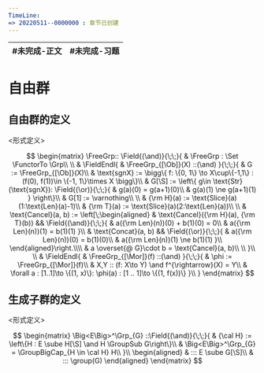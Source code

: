 ```yaml
---
TimeLine: 
=> 20220511--0000000 : 章节已创建
---
```

| #未完成-正文 | #未完成-习题 |
| ------------ | ------------ |

# 自由群

## 自由群的定义

\<形式定义\>

$$
\begin{matrix}
\FreeGrp::
\Field{(\and)}{\;\;}{
    & \FreeGrp : \Set \FunctorTo \Grp\\
    \\
    & \FieldEndl{
        & \FreeGrp_{[\Ob]}(X) ::(\and)
    }{\;\;}{
        & G := \FreeGrp_{[\Ob]}(X)\\
        & \text{sgnX} := \bigg\{
            f: \{0, 1\} \to X\cup\{-1,1\} : 
            (f(0), f(1))\in \{-1, 1\}\times X
        \bigg\}\\
        & G[\S] := \left\{
            g\in \text{Str}(\text{sgnX}):
            \Field{(\or)}{\;\;}{
                & g(a)(0) = g(a+1)(0)\\
                & g(a)(1) \ne g(a+1)(1)
            }
        \right\}\\
        & G[1] := \varnothing\\
        \\
        & {\rm H}(a) := \text{Slice}(a)(1:\text{Len}(a)-1)\\
        & {\rm T}(a) := \text{Slice}(a)(2:\text{Len}(a))\\
        \\
        & \text{Cancel}(a, b) := 
        \left[\;\begin{aligned}
            & \text{Cancel}({\rm H}(a), {\rm T}(b))
            && \Field{(\and)}{\;\;}{
                & a({\rm Len}(n))(0) + b(1)(0) = 0\\
                & a({\rm Len}(n))(1) = b(1)(1)
            }\\
            & \text{Concat}(a, b)
            && \Field{(\or)}{\;\;}{
                & a({\rm Len}(n))(0) = b(1)(0)\\
                & a({\rm Len}(n))(1) \ne b(1)(1)
            }\\
        \end{aligned}\right.\\\\
        & a \overset{@ G}\cdot b = \text{Cancel}(a, b)\\
        \\
    }\\
    \\
    & \FieldEndl{
        & \FreeGrp_{[\Mor]}(f) ::(\and)
    }{\;\;}{
        & \phi := \FreeGrp_{[\Mor]}(f)\\
        & X,Y :: (f: X\to Y) \and f^{\rightarrow}(X) = Y\\
        & \forall a : [1..1]\to \{(1, x)\}: \phi(a) : [1 .. 1]\to \{(1, f(x))\} 
    }\\
}
\end{matrix}
$$

## 生成子群的定义

\<形式定义\>

$$
\begin{matrix}
\Big<E\Big>^\Grp_{G} 
::\Field{(\and)}{\;\;}{
    & {\cal H} := \left\{H : E \sube H[\S] \and H \GroupSub G\right\}\\
    & \Big<E\Big>^\Grp_{G} = \GroupBigCap_{H \in \cal H} H\\
}\\
\begin{aligned}
& ::: E \sube G[\S]\\
& ::: \group(G)
\end{aligned}
\end{matrix}
$$
